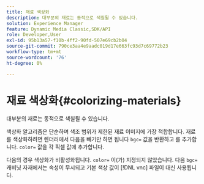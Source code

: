 ```yaml
---
title: 재료 색상화
description: 대부분의 재료는 동적으로 색칠될 수 있습니다.
solution: Experience Manager
feature: Dynamic Media Classic,SDK/API
role: Developer,User
exl-id: 95b13a57-f10b-4ff2-90fd-507e69cb2b04
source-git-commit: 790ce3aa4e9aadc019d17e663fc93d7c69772b23
workflow-type: tm+mt
source-wordcount: '76'
ht-degree: 0%

---
```


# 재료 색상화{#colorizing-materials}

대부분의 재료는 동적으로 색칠될 수 있습니다.

색상화 알고리즘은 단순하며 색조 범위가 제한된 재료 이미지에 가장 적합합니다. 재료를 색상화하려면 렌더러에서 다음을 빼기만 하면 됩니다 `bgc=` 값을 반환하고 를 추가합니다. `color=` 값을 각 픽셀 값에 추가합니다.

다음의 경우 색상화가 비활성화됩니다. `color=` 이(가) 지정되지 않았습니다. 다음 `bgc=` 캐비닛 자재에서는 속성이 무시되고 기본 색상 값이 [!DNL vnc] 파일이 대신 사용됩니다.
